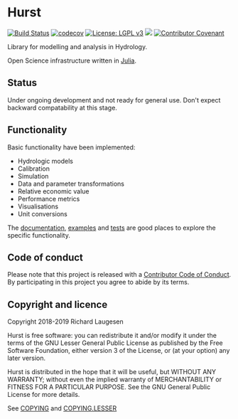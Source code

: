 # Hurst

[![Build Status](https://travis-ci.org/tinyrock/hurst.svg?branch=master)](https://travis-ci.org/tinyrock/hurst)
[![codecov](https://codecov.io/gh/tinyrock/hurst/branch/master/graph/badge.svg)](https://codecov.io/gh/tinyrock/hurst)
[![License: LGPL v3](https://img.shields.io/badge/License-LGPL%20v3-blue.svg)](https://www.gnu.org/licenses/lgpl-3.0)
[![](https://img.shields.io/badge/docs-dev-blue.svg)](https://tinyrock.github.io/hurst/dev)
[![Contributor Covenant](https://img.shields.io/badge/Contributor%20Covenant-v1.4%20adopted-ff69b4.svg)](CODE_OF_CONDUCT.md)

Library for modelling and analysis in Hydrology.

Open Science infrastructure written in [Julia](https://julialang.org/). 

## Status

Under ongoing development and not ready for general use. Don't expect backward compatability at this stage.

## Functionality

Basic functionality have been implemented:

- Hydrologic models
- Calibration
- Simulation
- Data and parameter transformations
- Relative economic value
- Performance metrics
- Visualisations
- Unit conversions

The [documentation](https://tinyrock.github.io/hurst/dev), [examples](https://github.com/tinyrock/hurst/tree/master/examples) and [tests](https://github.com/tinyrock/hurst/tree/master/test) are good places to explore the specific functionality.

## Code of conduct

Please note that this project is released with a [Contributor Code of Conduct](CODE_OF_CONDUCT.md). By participating in this project you agree to abide by its terms.

## Copyright and licence

Copyright 2018-2019 Richard Laugesen

Hurst is free software: you can redistribute it and/or modify
it under the terms of the GNU Lesser General Public License as published by
the Free Software Foundation, either version 3 of the License, or
(at your option) any later version.

Hurst is distributed in the hope that it will be useful,
but WITHOUT ANY WARRANTY; without even the implied warranty of
MERCHANTABILITY or FITNESS FOR A PARTICULAR PURPOSE.  See the
GNU General Public License for more details.

See [COPYING](COPYING) and [COPYING.LESSER](COPYING.LESSER)
